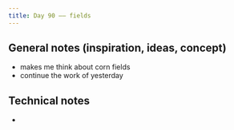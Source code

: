```yaml
---
title: Day 90 –– fields
---
```


## General notes (inspiration, ideas, concept)

- makes me think about corn fields
- continue the work of yesterday

## Technical notes

-
